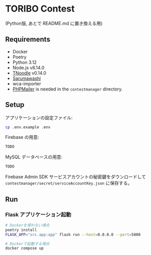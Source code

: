 # TORIBO Contest

(Python版, あとで README.md に置き換える用)


## Requirements

* Docker
* Poetry
* Python 3.12
* Node.js v8.14.0
* [TNoodle](https://github.com/cubing/tnoodle) v0.14.0
* [Sarumawashi](https://github.com/kotarot/Sarumawashi)
* wca-importer
* [PHPMailer](https://github.com/PHPMailer/PHPMailer) is needed in the `contestmanager` directory.


## Setup

アプリケーションの設定ファイル:
```bash
cp .env.example .env
```

Firebase の用意:
```bash
TODO
```

MySQL データベースの用意:
```bash
TODO
```

Firebase Admin SDK サービスアカウントの秘密鍵をダウンロードして `contestmanager/secret/serviceAccountKey.json` に保存する。


## Run

### Flask アプリケーション起動

```bash
# Dockerを使わない場合
poetry install
FLASK_APP="src.app:app" flask run --host=0.0.0.0 --port=5000

# Dockerで起動する場合
docker compose up
```
